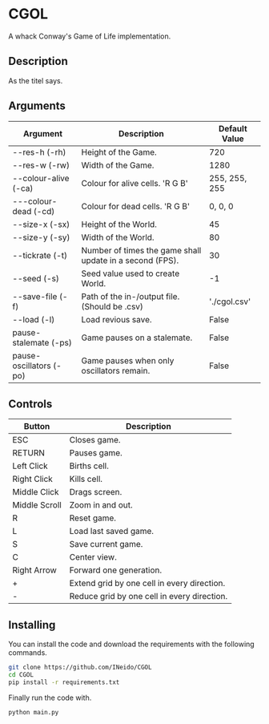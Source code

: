 # CGOL

A whack Conway's Game of Life implementation.

## Description

As the titel says.

## Arguments

| Argument | Description | Default Value |
| ------ | ------ | ------ |
| --res-h (-rh) | Height of the Game. | 720 |
| --res-w (-rw) | Width of the Game. | 1280 |
| --colour-alive (-ca) | Colour for alive cells. 'R G B' | 255, 255, 255 |
| ---colour-dead (-cd) | Colour for dead cells. 'R G B' | 0, 0, 0 |
| --size-x (-sx) | Height of the World. | 45 |
| --size-y (-sy) | Width of the World. | 80 |
| --tickrate (-t) | Number of times the game shall update in a second (FPS). | 30 |
| --seed (-s) | Seed value used to create World. | -1 |
| --save-file (-f) | Path of the in-/output file. (Should be .csv) | './cgol.csv' |
| --load (-l) | Load revious save. | False |
| pause-stalemate (-ps) | Game pauses on a stalemate. | False |
| pause-oscillators (-po) | Game pauses when only oscillators remain. | False |

## Controls

| Button | Description |
| ------ | ------ |
| ESC | Closes game. |
| RETURN | Pauses game. |
| Left Click | Births cell. |
| Right Click | Kills cell. |
| Middle Click | Drags screen. |
| Middle Scroll | Zoom in and out. |
| R | Reset game. |
| L | Load last saved game. |
| S | Save current game. |
| C | Center view. |
| Right Arrow | Forward one generation. |
| + | Extend grid by one cell in every direction. |
| - | Reduce grid by one cell in every direction. |

## Installing

You can install the code and download the requirements with the following commands.
```bash
git clone https://github.com/INeido/CGOL
cd CGOL
pip install -r requirements.txt
```
Finally run the code with.
```bash
python main.py
```